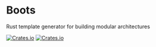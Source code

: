 # Boots
Rust template generator for building modular architectures

[![Crates.io](https://img.shields.io/crates/v/boots-cli.svg)](https://crates.io/crates/boots-cli)
[![Crates.io](https://img.shields.io/crates/v/cargo-boots.svg)](https://crates.io/crates/cargo-boots)
